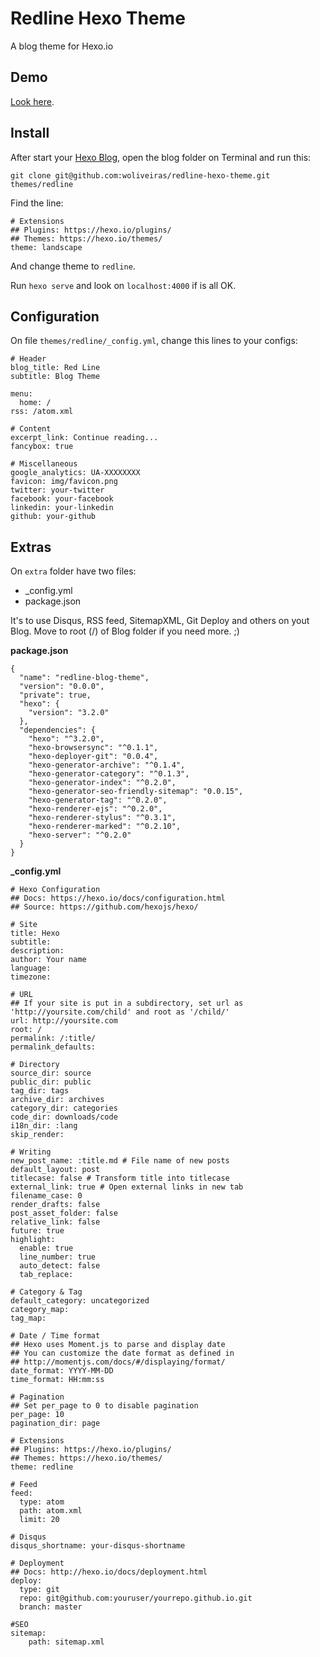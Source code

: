 # Redline Hexo Theme

A blog theme for Hexo.io

## Demo

[Look here](http://woliveiras.com.br/redline-hexo-theme/).

## Install

After start your [Hexo Blog](https://hexo.io/docs/), open the blog folder on Terminal and run this:

```
git clone git@github.com:woliveiras/redline-hexo-theme.git themes/redline
```

Find the line:

```
# Extensions
## Plugins: https://hexo.io/plugins/
## Themes: https://hexo.io/themes/
theme: landscape
```

And change theme to `redline`.

Run `hexo serve` and look on `localhost:4000` if is all OK.

## Configuration

On file `themes/redline/_config.yml`, change this lines to your configs:

```
# Header
blog_title: Red Line
subtitle: Blog Theme

menu:
  home: /
rss: /atom.xml

# Content
excerpt_link: Continue reading...
fancybox: true

# Miscellaneous
google_analytics: UA-XXXXXXXX
favicon: img/favicon.png
twitter: your-twitter
facebook: your-facebook
linkedin: your-linkedin
github: your-github
```

## Extras

On `extra` folder have two files:

* _config.yml
* package.json

It's to use Disqus, RSS feed, SitemapXML, Git Deploy and others on yout Blog. Move to root (/) of Blog folder if you need more. ;)

**package.json**

```
{
  "name": "redline-blog-theme",
  "version": "0.0.0",
  "private": true,
  "hexo": {
    "version": "3.2.0"
  },
  "dependencies": {
    "hexo": "^3.2.0",
    "hexo-browsersync": "^0.1.1",
    "hexo-deployer-git": "0.0.4",
    "hexo-generator-archive": "^0.1.4",
    "hexo-generator-category": "^0.1.3",
    "hexo-generator-index": "^0.2.0",
    "hexo-generator-seo-friendly-sitemap": "0.0.15",
    "hexo-generator-tag": "^0.2.0",
    "hexo-renderer-ejs": "^0.2.0",
    "hexo-renderer-stylus": "^0.3.1",
    "hexo-renderer-marked": "^0.2.10",
    "hexo-server": "^0.2.0"
  }
}
```

**_config.yml**

```
# Hexo Configuration
## Docs: https://hexo.io/docs/configuration.html
## Source: https://github.com/hexojs/hexo/

# Site
title: Hexo
subtitle:
description:
author: Your name
language:
timezone:

# URL
## If your site is put in a subdirectory, set url as 'http://yoursite.com/child' and root as '/child/'
url: http://yoursite.com
root: /
permalink: /:title/
permalink_defaults:

# Directory
source_dir: source
public_dir: public
tag_dir: tags
archive_dir: archives
category_dir: categories
code_dir: downloads/code
i18n_dir: :lang
skip_render:

# Writing
new_post_name: :title.md # File name of new posts
default_layout: post
titlecase: false # Transform title into titlecase
external_link: true # Open external links in new tab
filename_case: 0
render_drafts: false
post_asset_folder: false
relative_link: false
future: true
highlight:
  enable: true
  line_number: true
  auto_detect: false
  tab_replace:

# Category & Tag
default_category: uncategorized
category_map:
tag_map:

# Date / Time format
## Hexo uses Moment.js to parse and display date
## You can customize the date format as defined in
## http://momentjs.com/docs/#/displaying/format/
date_format: YYYY-MM-DD
time_format: HH:mm:ss

# Pagination
## Set per_page to 0 to disable pagination
per_page: 10
pagination_dir: page

# Extensions
## Plugins: https://hexo.io/plugins/
## Themes: https://hexo.io/themes/
theme: redline

# Feed
feed:
  type: atom
  path: atom.xml
  limit: 20

# Disqus
disqus_shortname: your-disqus-shortname

# Deployment
## Docs: http://hexo.io/docs/deployment.html
deploy:
  type: git
  repo: git@github.com:youruser/yourrepo.github.io.git
  branch: master

#SEO
sitemap:
    path: sitemap.xml
```
